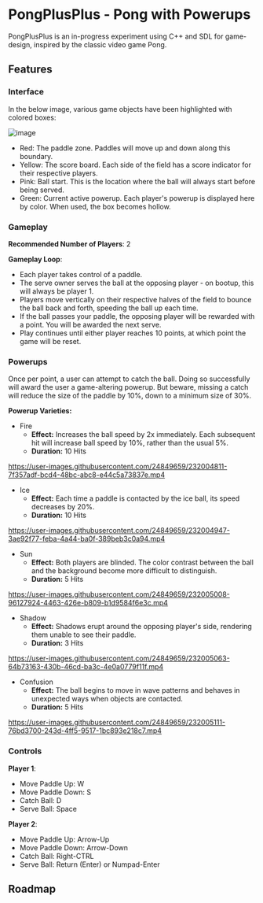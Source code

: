 # PongPlusPlus - Pong with Powerups

PongPlusPlus is an in-progress experiment using C++ and SDL for game-design, inspired by the classic video game Pong.

## Features

### Interface

In the below image, various game objects have been highlighted with colored boxes:

![image](https://user-images.githubusercontent.com/24849659/231986672-0767b709-a752-4b7c-a3bc-eafa41e6ce16.png)

* Red: The paddle zone. Paddles will move up and down along this boundary.
* Yellow: The score board. Each side of the field has a score indicator for their respective players.
* Pink: Ball start. This is the location where the ball will always start before being served.
* Green: Current active powerup. Each player's powerup is displayed here by color. When used, the box becomes hollow.

### Gameplay

<b>Recommended Number of Players</b>: 2

<b>Gameplay Loop</b>:

* Each player takes control of a paddle.
* The serve owner serves the ball at the opposing player - on bootup, this will always be player 1. 
* Players move vertically on their respective halves of the field to bounce the ball back and forth, speeding the ball up each time.
* If the ball passes your paddle, the opposing player will be rewarded with a point. You will be awarded the next serve.
* Play continues until either player reaches 10 points, at which point the game will be reset.

### Powerups

Once per point, a user can attempt to catch the ball. Doing so successfully will award the user a game-altering powerup. 
But beware, missing a catch will reduce the size of the paddle by 10%, down to a minimum size of 30%.

**Powerup Varieties:**
* Fire
  * <b>Effect:</b> Increases the ball speed by 2x immediately. Each subsequent hit will increase ball speed by 10%, rather than the usual 5%.
  * <b>Duration:</b> 10 Hits

https://user-images.githubusercontent.com/24849659/232004811-7f357adf-bcd4-48bc-abc8-e44c5a73837e.mp4

* Ice
  * <b>Effect:</b> Each time a paddle is contacted by the ice ball, its speed decreases by 20%.
  * <b>Duration:</b> 10 Hits

https://user-images.githubusercontent.com/24849659/232004947-3ae92f77-feba-4a44-ba0f-389beb3c0a94.mp4

* Sun
  * <b>Effect:</b> Both players are blinded. The color contrast between the ball and the background become more difficult to distinguish.
  * <b>Duration:</b> 5 Hits

https://user-images.githubusercontent.com/24849659/232005008-96127924-4463-426e-b809-b1d9584f6e3c.mp4

* Shadow
  * <b>Effect:</b> Shadows erupt around the opposing player's side, rendering them unable to see their paddle.
  * <b>Duration:</b> 3 Hits

https://user-images.githubusercontent.com/24849659/232005063-64b73163-430b-46cd-ba3c-4e0a0779f11f.mp4

* Confusion
  * <b>Effect:</b> The ball begins to move in wave patterns and behaves in unexpected ways when objects are contacted.
  * <b>Duration:</b> 5 Hits

https://user-images.githubusercontent.com/24849659/232005111-76bd3700-243d-4ff5-9517-1bc893e218c7.mp4

### Controls

**Player 1**:
* Move Paddle Up: W
* Move Paddle Down: S
* Catch Ball: D
* Serve Ball: Space

**Player 2**:
* Move Paddle Up: Arrow-Up
* Move Paddle Down: Arrow-Down
* Catch Ball: Right-CTRL
* Serve Ball: Return (Enter) or Numpad-Enter

## Roadmap
